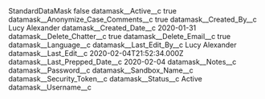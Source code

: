 <?xml version="1.0" encoding="UTF-8"?>
<CustomMetadata xmlns="http://soap.sforce.com/2006/04/metadata" xmlns:xsi="http://www.w3.org/2001/XMLSchema-instance" xmlns:xsd="http://www.w3.org/2001/XMLSchema">
    <label>StandardDataMask</label>
    <protected>false</protected>
    <values>
        <field>datamask__Active__c</field>
        <value xsi:type="xsd:boolean">true</value>
    </values>
    <values>
        <field>datamask__Anonymize_Case_Comments__c</field>
        <value xsi:type="xsd:boolean">true</value>
    </values>
    <values>
        <field>datamask__Created_By__c</field>
        <value xsi:type="xsd:string">Lucy Alexander</value>
    </values>
    <values>
        <field>datamask__Created_Date__c</field>
        <value xsi:type="xsd:date">2020-01-31</value>
    </values>
    <values>
        <field>datamask__Delete_Chatter__c</field>
        <value xsi:type="xsd:boolean">true</value>
    </values>
    <values>
        <field>datamask__Delete_Email__c</field>
        <value xsi:type="xsd:boolean">true</value>
    </values>
    <values>
        <field>datamask__Language__c</field>
        <value xsi:nil="true"/>
    </values>
    <values>
        <field>datamask__Last_Edit_By__c</field>
        <value xsi:type="xsd:string">Lucy Alexander</value>
    </values>
    <values>
        <field>datamask__Last_Edit__c</field>
        <value xsi:type="xsd:dateTime">2020-02-04T21:52:34.000Z</value>
    </values>
    <values>
        <field>datamask__Last_Prepped_Date__c</field>
        <value xsi:type="xsd:date">2020-02-04</value>
    </values>
    <values>
        <field>datamask__Notes__c</field>
        <value xsi:nil="true"/>
    </values>
    <values>
        <field>datamask__Password__c</field>
        <value xsi:nil="true"/>
    </values>
    <values>
        <field>datamask__Sandbox_Name__c</field>
        <value xsi:nil="true"/>
    </values>
    <values>
        <field>datamask__Security_Token__c</field>
        <value xsi:nil="true"/>
    </values>
    <values>
        <field>datamask__Status__c</field>
        <value xsi:type="xsd:string">Active</value>
    </values>
    <values>
        <field>datamask__Username__c</field>
        <value xsi:nil="true"/>
    </values>
</CustomMetadata>
